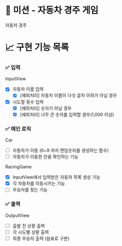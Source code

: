 # 🚀 미션 - 자동차 경주 게임

자동차 경주

# 📈 구현 기능 목록

### ✅ 입력

InputView
- [X] 자동차 이름 입력
	- [X] [예외처리] 자동차 이름이 다섯 글자 이하가 아닐 경우

- [X] 시도할 횟수 입력
	- [X] [예외처리] 숫자가 아닐 경우
	- [X] [예외처리] 너무 큰 숫자를 입력할 경우(1,000 이상)

### ✅ 메인 로직

Car
- [ ] 자동차가 이동 (0~9 까지 랜덤숫자를 생성하는 함수)
- [ ] 자동차가 이동한 칸을 확인하는 기능

RacingGame
- [X] InputView에서 입력받은 자동차 목록 생성 기능
- [X] 각 자동차를 이동시키는 기능
- [ ] 우승자를 찾는 기능

### ✅ 출력

OutputView
- [ ] 출발 전 상황 출력
- [ ] 각 시도별 상황 출력
- [ ] 최종 우승자 출력 (쉼표로 구분)